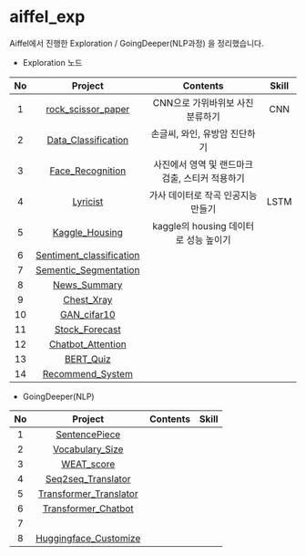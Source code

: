# aiffel_exp
Aiffel에서 진행한 Exploration / GoingDeeper(NLP과정) 을 정리했습니다.
- Exploration 노드

|No|Project|Contents|Skill|
|:---:|:-------:|:-------:|:-----:|
|1|[rock_scissor_paper](exploration_01_rock_scissor_paper.ipynb)|CNN으로 가위바위보 사진 분류하기|CNN|
|2|[Data_Classification]([E-02]Data_Classification.ipynb)|손글씨, 와인, 유방암 진단하기| |
|3|[Face_Recognition]([E-03]Face_Recognition.ipynb)|사진에서 영역 및 랜드마크 검출, 스티커 적용하기| |
|4|[Lyricist]([E-04]Lyricist.ipynb)|가사 데이터로 작곡 인공지능 만들기|LSTM|
|5|[Kaggle_Housing]([E-05]kaggle_housing.ipynb)|kaggle의 housing 데이터로 성능 높이기| |
|6|[Sentiment_classification]([E-06]Sentiment_classification.ipynb)| | |
|7|[Sementic_Segmentation](https://github.com/siyeon-Hwang/aiffel_exp/blob/main/%5BE-07%5D%20semantic_segmentation.ipynb)| | |
|8|[News_Summary](https://github.com/siyeon-Hwang/aiffel_exp/blob/main/%5BE-08%5D%20News_summary.ipynb)| | |
|9|[Chest_Xray](https://github.com/siyeon-Hwang/aiffel_exp/blob/main/%5BE-09%5D%20chest_xray.ipynb)| | |
|10|[GAN_cifar10](https://github.com/siyeon-Hwang/aiffel_exp/blob/main/%5BE-10%5D%20GAN_cifar10.ipynb)| | |
|11|[Stock_Forecast](https://github.com/siyeon-Hwang/aiffel_exp/blob/main/%5BE-11%5D%20stock_forecast.ipynb)| | |
|12|[Chatbot_Attention](https://github.com/siyeon-Hwang/aiffel_exp/blob/main/%5BE-12%5D%20chatbot_attention.ipynb)| | |
|13|[BERT_Quiz](https://github.com/siyeon-Hwang/aiffel_exp/blob/main/%5BE-13%5D%20BERT_quiz.ipynb)| | |
|14|[Recommend_System](https://github.com/siyeon-Hwang/aiffel_exp/blob/main/%5BE-14%5D%20recommend%20system.ipynb)| | |

- GoingDeeper(NLP)

|No|Project|Contents|Skill|
|:---:|:-------:|:-------:|:-----:|
|1|[SentencePiece](https://github.com/siyeon-Hwang/aiffel_exp/blob/main/%5BNLP-01%5D%20SentencePiece.ipynb)| | |
|2|[Vocabulary_Size](https://github.com/siyeon-Hwang/aiffel_exp/blob/main/%5BNLP-02%5D%20Vocabulary%20Size.ipynb)| | |
|3|[WEAT_score](https://github.com/siyeon-Hwang/aiffel_exp/blob/main/%5BNLP-03%5D%20WEAT%20score.ipynb)| | |
|4|[Seq2seq_Translator](https://github.com/siyeon-Hwang/aiffel_exp/blob/main/%5BNLP-04%5D%20Seq2seq%20Translator.ipynb)| | |
|5|[Transformer_Translator](https://github.com/siyeon-Hwang/aiffel_exp/blob/main/%5BNLP-05%5D%20Transformer%20Translator.ipynb)| | |
|6|[Transformer_Chatbot](https://github.com/siyeon-Hwang/aiffel_exp/blob/main/%5BNLP-06%5D%20Transformer%20Chatbot.ipynb)| | |
|7|[]()| | |
|8|[Huggingface_Customize](https://github.com/siyeon-Hwang/aiffel_exp/blob/main/%5BNLP-08%5D%20Huggingface%20Customize.ipynb)| | |
